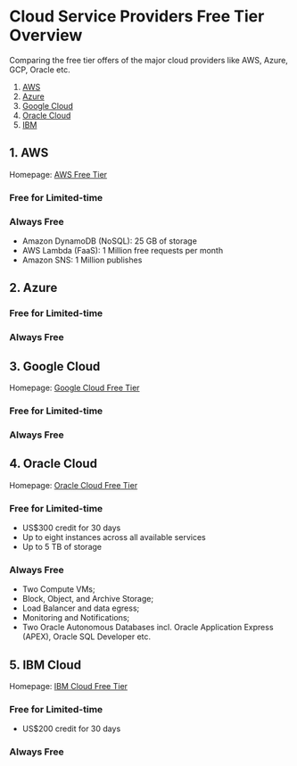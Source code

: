 # Cloud Service Providers Free Tier Overview
Comparing the free tier offers of the major cloud providers like AWS, Azure, GCP, Oracle etc.

1. [AWS](#1-aws)
2. [Azure](#2-azure)
3. [Google Cloud](#3-google-cloud)
4. [Oracle Cloud](#4-oracle-cloud)
5. [IBM](#5-ibm-cloud)

## 1. AWS

Homepage: [AWS Free Tier](https://aws.amazon.com/free/)

### Free for Limited-time

### Always Free

- Amazon DynamoDB (NoSQL): 25 GB of storage
- AWS Lambda (FaaS): 1 Million free requests per month
- Amazon SNS: 1 Million publishes

## 2. Azure

### Free for Limited-time

### Always Free

## 3. Google Cloud

Homepage: [Google Cloud Free Tier](https://cloud.google.com/free/docs/gcp-free-tier)

### Free for Limited-time

### Always Free

## 4. Oracle Cloud

Homepage: [Oracle Cloud Free Tier](https://www.oracle.com/cloud/free/)

### Free for Limited-time

- US$300 credit for 30 days
- Up to eight instances across all available services
- Up to 5 TB of storage

### Always Free

- Two Compute VMs;
- Block, Object, and Archive Storage;
- Load Balancer and data egress;
- Monitoring and Notifications;
- Two Oracle Autonomous Databases incl. Oracle Application Express (APEX), Oracle SQL Developer etc.

## 5. IBM Cloud

Homepage: [IBM Cloud Free Tier](https://www.ibm.com/uk-en/cloud/free)

### Free for Limited-time
- US$200 credit for 30 days

### Always Free
